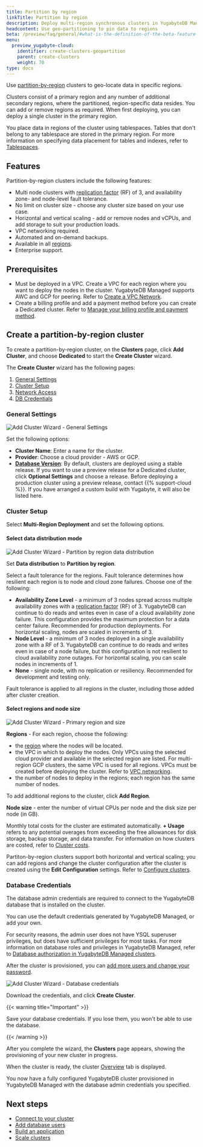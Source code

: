 ```yaml
---
title: Partition by region
linkTitle: Partition by region
description: Deploy multi-region synchronous clusters in YugabyteDB Managed.
headcontent: Use geo-partitioning to pin data to regions
beta: /preview/faq/general/#what-is-the-definition-of-the-beta-feature-tag
menu:
  preview_yugabyte-cloud:
    identifier: create-clusters-geopartition
    parent: create-clusters
    weight: 70
type: docs
---
```


Use [partition-by-region](../../create-clusters-topology/#partition-by-region) clusters to geo-locate data in specific regions.

Clusters consist of a primary region and any number of additional secondary regions, where the partitioned, region-specific data resides. You can add or remove regions as required. When first deploying, you can deploy a single cluster in the primary region.

You place data in regions of the cluster using tablespaces. Tables that don't belong to any tablespace are stored in the primary region. For more information on specifying data placement for tables and indexes, refer to [Tablespaces](../../../../explore/ysql-language-features/going-beyond-sql/tablespaces/).

## Features

Partition-by-region clusters include the following features:

- Multi node clusters with [replication factor](../../../../architecture/docdb-replication/replication/) (RF) of 3, and availability zone- and node-level fault tolerance.
- No limit on cluster size - choose any cluster size based on your use case.
- Horizontal and vertical scaling - add or remove nodes and vCPUs, and add storage to suit your production loads.
- VPC networking required.
- Automated and on-demand backups.
- Available in all [regions](../../../release-notes#cloud-provider-regions).
- Enterprise support.

## Prerequisites

- Must be deployed in a VPC. Create a VPC for each region where you want to deploy the nodes in the cluster. YugabyteDB Managed supports AWC and GCP for peering. Refer to [Create a VPC Network](../../cloud-vpcs/cloud-add-vpc-aws/).
- Create a billing profile and add a payment method before you can create a Dedicated cluster. Refer to [Manage your billing profile and payment method](../../../cloud-admin/cloud-billing-profile/).

## Create a partition-by-region cluster

To create a partition-by-region cluster, on the **Clusters** page, click **Add Cluster**, and choose **Dedicated** to start the **Create Cluster** wizard.

The **Create Cluster** wizard has the following pages:

1. [General Settings](#general-settings)
1. [Cluster Setup](#cluster-setup)
1. [Network Access](#network-access)
1. [DB Credentials](#database-credentials)

### General Settings

![Add Cluster Wizard - General Settings](/images/yb-cloud/cloud-addcluster-free2.png)

Set the following options:

- **Cluster Name**: Enter a name for the cluster.
- **Provider**: Choose a cloud provider - AWS or GCP.
- **[Database Version](../../../../faq/yugabytedb-managed-faq/#what-version-of-yugabytedb-does-my-cluster-run-on)**: By default, clusters are deployed using a stable release. If you want to use a preview release for a Dedicated cluster, click **Optional Settings** and choose a release. Before deploying a production cluster using a preview release, contact {{% support-cloud %}}. If you have arranged a custom build with Yugabyte, it will also be listed here.

### Cluster Setup

Select **Multi-Region Deployment** and set the following options.

#### Select data distribution mode

![Add Cluster Wizard - Partition by region data distribution](/images/yb-cloud/cloud-addcluster-partition-data.png)

Set **Data distribution** to **Partition by region**.

Select a fault tolerance for the regions. Fault tolerance determines how resilient each region is to node and cloud zone failures. Choose one of the following:

- **Availability Zone Level** - a minimum of 3 nodes spread across multiple availability zones with a [replication factor](../../../../architecture/docdb-replication/replication/) (RF) of 3. YugabyteDB can continue to do reads and writes even in case of a cloud availability zone failure. This configuration provides the maximum protection for a data center failure. Recommended for production deployments. For horizontal scaling, nodes are scaled in increments of 3.
- **Node Level** - a minimum of 3 nodes deployed in a single availability zone with a RF of 3. YugabyteDB can continue to do reads and writes even in case of a node failure, but this configuration is not resilient to cloud availability zone outages. For horizontal scaling, you can scale nodes in increments of 1.
- **None** - single node, with no replication or resiliency. Recommended for development and testing only.

Fault tolerance is applied to all regions in the cluster, including those added after cluster creation.

#### Select regions and node size

![Add Cluster Wizard - Primary region and size](/images/yb-cloud/cloud-addcluster-partition.png)

**Regions** - For each region, choose the following:

- the [region](../../../release-notes#cloud-provider-regions) where the nodes will be located.
- the VPC in which to deploy the nodes. Only VPCs using the selected cloud provider and available in the selected region are listed. For multi-region GCP clusters, the same VPC is used for all regions. VPCs must be created before deploying the cluster. Refer to [VPC networking](../../cloud-vpcs/).
- the number of nodes to deploy in the regions; each region has the same number of nodes.

To add additional regions to the cluster, click **Add Region**.

**Node size** - enter the number of virtual CPUs per node and the disk size per node (in GB).

Monthly total costs for the cluster are estimated automatically. **+ Usage** refers to any potential overages from exceeding the free allowances for disk storage, backup storage, and data transfer. For information on how clusters are costed, refer to [Cluster costs](../../../cloud-admin/cloud-billing-costs/).

Partiton-by-region clusters support both horizontal and vertical scaling; you can add regions and change the cluster configuration after the cluster is created using the **Edit Configuration** settings. Refer to [Configure clusters](../../../cloud-clusters/configure-clusters#infrastructure).

### Database Credentials

The database admin credentials are required to connect to the YugabyteDB database that is installed on the cluster.

You can use the default credentials generated by YugabyteDB Managed, or add your own.

For security reasons, the admin user does not have YSQL superuser privileges, but does have sufficient privileges for most tasks. For more information on database roles and privileges in YugabyteDB Managed, refer to [Database authorization in YugabyteDB Managed clusters](../../../cloud-secure-clusters/cloud-users/).

After the cluster is provisioned, you can [add more users and change your password](../../../cloud-secure-clusters/add-users/).

![Add Cluster Wizard - Database credentials](/images/yb-cloud/cloud-addcluster-admin.png)

Download the credentials, and click **Create Cluster**.

{{< warning title="Important" >}}

Save your database credentials. If you lose them, you won't be able to use the database.

{{< /warning >}}

After you complete the wizard, the **Clusters** page appears, showing the provisioning of your new cluster in progress.

When the cluster is ready, the cluster [Overview](../../../cloud-monitor/overview/) tab is displayed.

You now have a fully configured YugabyteDB cluster provisioned in YugabyteDB Managed with the database admin credentials you specified.

## Next steps

- [Connect to your cluster](../../../cloud-connect/)
- [Add database users](../../../cloud-secure-clusters/add-users/)
- [Build an application](../../../../develop/build-apps/)
- [Scale clusters](../../../cloud-clusters/configure-clusters/#partition-by-region-cluster)
